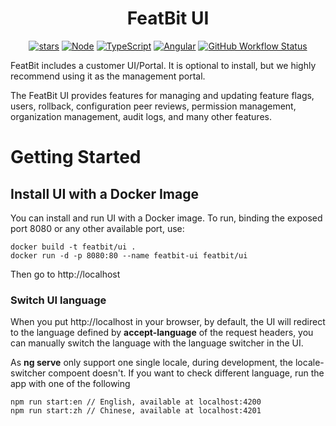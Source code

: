 <h1 align="center">
FeatBit UI
</h1>

<div align="center">

<!--
Make New Badge Pattern badges inline
See https://github.com/all-?/all-contributors/issues/361#issuecomment-637166066
-->

[![stars](https://img.shields.io/github/stars/featbit/featbit.svg?style=flat&logo=github&colorB=red&label=stars)](https://github.com/featbit/featbit)
[![Node](https://img.shields.io/badge/node->=16.0-success?logo=node.js&logoColor=white)](https://www.typescriptlang.org/)
[![TypeScript](https://img.shields.io/badge/TypeScript-4.7-3178c6?logo=typescript&logoColor=white)](https://www.typescriptlang.org/)
[![Angular](https://img.shields.io/badge/Angular-14.0-DD0031?logo=angular&logoColor=white)](https://angular.io/)
[![GitHub Workflow Status](https://img.shields.io/github/workflow/status/featbit/featbit/FeatBit%20UI)](https://github.com/featbit/featbit/actions/workflows/ui-build.yml?branch=main)

</div>

FeatBit includes a customer UI/Portal. It is optional to install, but we highly recommend using it as the management portal.

The FeatBit UI provides features for managing and updating feature flags, users, rollback, configuration peer reviews, permission management, organization management, audit logs, and many other features.

# Getting Started

## Install UI with a Docker Image
You can install and run UI with a Docker image. To run, binding the exposed port 8080 or any other available port, use:
```
docker build -t featbit/ui .
docker run -d -p 8080:80 --name featbit-ui featbit/ui 
```

Then go to http://localhost

### Switch UI language

When you put http://localhost in your browser, by default, the UI will redirect to the language defined by **accept-language** of the request headers,
you can manually switch the language with the language switcher in the UI.

As **ng serve** only support one single locale, during development, the locale-switcher compoent doesn't. If you want to check different language,
run the app with one of the following
```
npm run start:en // English, available at localhost:4200
npm run start:zh // Chinese, available at localhost:4201
```
